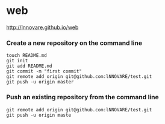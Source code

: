 web
===
http://lnnovare.github.io/web


### Create a new repository on the command line


```
touch README.md
git init
git add README.md
git commit -m "first commit"
git remote add origin git@github.com:lNNOVARE/test.git
git push -u origin master
```


### Push an existing repository from the command line

```
git remote add origin git@github.com:lNNOVARE/test.git
git push -u origin maste
```
